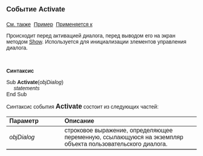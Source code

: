 ﻿<html>
<head>
<title>Системное событие диалога Activate</title>
</head>

<body>

<p><font size="4" face="Arial"><strong>Событие Activate<br>
<br>
</strong></font><font face="Arial"><a href="../scriptstproced.html">См. 
также</a>&nbsp; <u>Пример</u>&nbsp; <a href="../Functions/Asustpar.html">
Применяется к</a></font></p>

<p class="label"><font face="Arial">Происходит перед активацией 
диалога, перед выводом его на экран методом <a href="../Functions/AsUstPar/Show.html">
Show</a>. Используется для инициализации злементов управления диалога.</font></p>

<p class="label">&nbsp;</p>

<p class="label"><font face="Arial"><b>Синтаксис</b></font></p>

<p><font face="Arial">Sub <strong>Activate</strong>(</font><em><font face="Arial">objDialog</font></em><font face="Arial">)<br>
<em>&nbsp;&nbsp;&nbsp;&nbsp; statements</em><br>
End Sub</font></p>

<p><font face="Arial">Синтаксис события <strong><font size="4" face="Arial">Activate</font>
</strong>состоит из следующих частей:</font></p>

<table border="1" cellPadding="5" cols="2" frame="below" rules="rows">
<TBODY>
  <tr vAlign="top">
    <td class="label" width="29%"><font face="Arial"><b>Параметр</b></font></td>
    <td class="label" width="71%"><font face="Arial"><strong>Описание</strong></font></td>
  </tr>
  <tr>
    <td width="29%"><em><font face="Arial">objDialog</font></em></td>
    <td width="71%"><font face="Arial">строковое выражение, 
	определяющее переменную, ссылающуюся на экземпляр объекта пользовательского 
	диалога.</font></td>
  </tr>
  </table>
</body>
</html>
